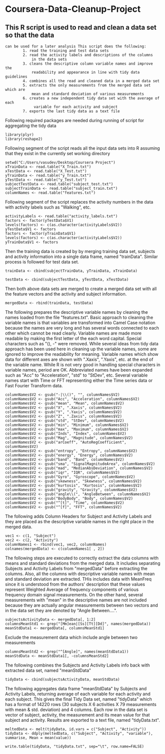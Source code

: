 Coursera-Data-Cleanup-Project
=============================

## This R script is used to read and clean a data set so that the data
	can be used for a later analysis This script does the following:
			1. read the training and test data sets
			2. read the activity labels and descriptions of the columns
				in the data sets
			3. cleans the descriptive column variable names and improve the
				readability and appearance in line with tidy data guidelines
			4. combines all the read and cleaned data in a merged data set
			5. extracts the only measurements from the merged data set which are 
				mean and standard deviation of various measurements  
			6. creates a new independent tidy data set with the average of each
				 variable for each activity and subject
			7. exports the last tidy data as a text file 

Following required packages are needed during running of script for aggregating the tidy data

	library(plyr)
	library(reshape2)

Following segment of the script reads all the input data sets into R assuming that they exist in the currently set working directory

	setwd("C:/Users/vasudev/Desktop/Coursera Project")
	xTrainData <- read.table("X_Train.txt")
	xTestData <- read.table("X_Test.txt")
	yTrainData <- read.table("y_Train.txt")
	yTestData <- read.table("y_Test.txt")
	subjectTestData <- read.table("subject_test.txt")
	subjectTrainData <- read.table("subject_train.txt")
	columnNames <- read.table("features.txt")			

Following segment of the script replaces the activity numbers in the data with activity labels such as "Walking", etc.

	activityLabels <- read.table("activity_labels.txt")
	factors <- factor(yTestData$V1)
	levels(factors) <- c(as.character(activityLabels$V2))
	yTestData$V1 <- factors
	factors <- factor(yTrainData$V1)
	levels(factors) <- c(as.character(activityLabels$V2))
	yTrainData$V1 <- factors

Then the training data is created by by merging training data set, subjects and activity information into a single data frame, named "trainData". Similar process is followed for test data set.

	trainData <- cbind(subjectTrainData, yTrainData, xTrainData)

	testData <- cbind(subjectTestData, yTestData, xTestData)

Then both above data sets are merged to create a merged data set with all the feature vectors and the activity and subject information. 

	mergedData <- rbind(trainData, testData)
	
The following prepares the descriptive variable names by cleaning the names loaded from the file "features.txt". Basic approach to cleaning the variable names is that variables are transformed into Camel Case notation because the names are very long and has several words connected to each other which cannot be read clearly. Variable names are made more readable by making the first letter of the each word
capital. Special characters such as "(), -" were removed. While several ideas from tidy data approach has been used here in cleaning	up the variable names, some are ignored to improve the readability for meaning. Variable names which show data for different axes are shown with ".Xaxis", ".Yaxis", etc. at the end of the variable name. While R is not very good in handling special characters in variable names, period are OK. Abbreviated names have been expanded such as "Acc" to "Acceleration", "std" to "StDev", etc. Several variable names start with Time or FFT representing either the Time series data or Fast Fourier Transform data.

	columnNames$V2 <- gsub("-|\\()", "", columnNames$V2)
	columnNames$V2 <- gsub("Acc", "Acceleration", columnNames$V2)
	columnNames$V2 <- gsub("mean", "Mean", columnNames$V2)
	columnNames$V2 <- gsub("X", ".Xaxis", columnNames$V2)
	columnNames$V2 <- gsub("Y", ".Yaxis", columnNames$V2)
	columnNames$V2 <- gsub("Z", ".Zaxis", columnNames$V2)
	columnNames$V2 <- gsub("std", "StDev", columnNames$V2)
	columnNames$V2 <- gsub("min", "Minimum", columnNames$V2)
	columnNames$V2 <- gsub("max", "Maximum", columnNames$V2)
	columnNames$V2 <- gsub("Inds", "Index", columnNames$V2)
	columnNames$V2 <- gsub("Mag", "Magnitude", columnNames$V2)
	columnNames$V2 <- gsub("arCoeff", "AutoRegCoefficient", columnNames$V2)
	columnNames$V2 <- gsub("entropy", "Entropy", columnNames$V2)
	columnNames$V2 <- gsub("energy", "Energy", columnNames$V2)
	columnNames$V2 <- gsub("band", "Band", columnNames$V2)
	columnNames$V2 <- gsub("sma", "SignalMagnitudeArea", columnNames$V2)
	columnNames$V2 <- gsub("mad", "MedianAbsDeviation", columnNames$V2)
	columnNames$V2 <- gsub("iqr", "IQR", columnNames$V2)
	columnNames$V2 <- gsub("Gyro", "Gyroscope", columnNames$V2)
	columnNames$V2 <- gsub("skewness", "Skewness", columnNames$V2)
	columnNames$V2 <- gsub("kurtosis", "Kurtosis", columnNames$V2)
	columnNames$V2 <- gsub("gravity", "Gravity", columnNames$V2)
	columnNames$V2 <- gsub("angle\\(", "AngleBetween", columnNames$V2)
	columnNames$V2 <- gsub("BodyBody", "Body", columnNames$V2)
	columnNames$V2 <- gsub("^[t]", "Time", columnNames$V2)
	columnNames$V2 <- gsub("^[f]", "FFT", columnNames$V2)

The following adds Column Headers for Subject and Activity Labels and they are placed as the descriptive variable names in the right place in the merged data.

	vec1 <- c(1, "Subject")
	vec2 <- c(2, "Activity")
	columnNames1 <- rbind(vec1, vec2, columnNames)
	colnames(mergedData) <- c(columnNames1[ , 2])

The following steps are executed to correctly extract the data columns with means and standard deviations from the merged data. It includes separating Subjects and Activity Labels from "mergedData" before extracting the columns. Also, all the columns with descriptive variable names with mean and standard deviation are extracted. THis includes data with MeanFreq since it is understood from the authors' description that these values represent Weighted Average of frequency components of various frequency domain signal measurements. On the other hand, several measurements with "mean" in the descriptive names are not included because they are actually angular measurements between two vectors and in the data set they are denoted by "Angle Between....". 

	subjectsActivityData <- mergedData[, 1:2]
	columnsMeanStd1 <- grep("[Mm]ean|[Ss][Tt][Dd]", names(mergedData))
	meanStdData1 <- mergedData[, columnsMeanStd1]

Exclude the measurement data which include angle between two measurements

	columnsMeanStd2 <- grep("^[Angle]", names(meanStdData1))
	meanStdData <- meanStdData1[, -columnsMeanStd2]

The following combines the Subjects and Activity Labels info back with extracted data set, named "meanStdData"

	tidyData <- cbind(subjectsActivityData, meanStdData)
  
The following aggregates data frame "meanStdData" by Subjects and Activity Labels, returning average of each variable for each activity and each subject. This gives the final Tidy Data set, named "tidyData" which has a format of 14220 rows (30 subjects X 6 activities X 79 measurements with mean & std. deviation) and 4 columns. Each row in the data set is vector of subject, activity, the measurement and its mean value for that subject and activity. Results are exported to a text file, named "tidyData.txt".   

	meltedData <- melt(tidyData, id.vars = c("Subject", "Activity"))
	tidyData <- ddply(meltedData, c("Subject", "Activity", "variable"), summarise, Mean = mean(value))

	write.table(tidyData, "tidyData.txt", sep="\t", row.name=FALSE)